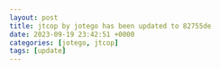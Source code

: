 ```yaml
---
layout: post
title: jtcop by jotego has been updated to 82755de
date: 2023-09-19 23:42:51 +0000
categories: [jotego, jtcop]
tags: [update]
---
```


